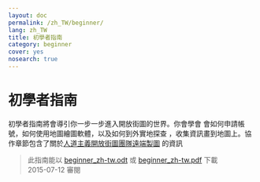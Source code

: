 ```yaml
---
layout: doc
permalink: /zh_TW/beginner/
lang: zh_TW
title: 初學者指南
category: beginner
cover: yes
nosearch: true
---
```


初學者指南
================


初學者指南將會導引你一步一步進入開放街圖的世界。你會學會
會如何申請帳號，如何使用地圖繪圖軟體，以及如何到外實地探查
，收集資訊畫到地圖上。協作章節包含了關於[人道主義開放街圖團隊遠端製圖](/zh-tw/coordination/) 的資訊 

> 此指南能以 [beginner_zh-tw.odt](/files/beginner_zh-tw.odt) 或 [beginner_zh-tw.pdf](/files/beginner_zh-tw.pdf) 下載  
> 2015-07-12 審閱  